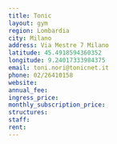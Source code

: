 ```yaml
---
title: Tonic
layout: gym
region: Lombardia
city: Milano
address: Via Mestre 7 Milano
latitude: 45.4918594360352
longitude: 9.24017333984375
email: toni.nori@tonicnet.it
phone: 02/26410158
website: 
annual_fee: 
ingress_price: 
monthly_subscription_price: 
structures: 
staff: 
rent: 
---
```


